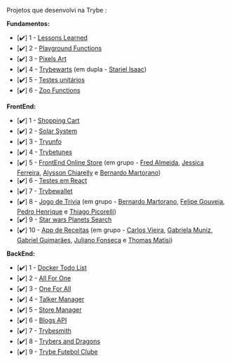 Projetos que desenvolvi na Trybe :

**Fundamentos:**

- [:heavy_check_mark:] 1 - [Lessons Learned](https://github.com/gabrielaguiardantas/project-lessons-learned) 
- [:heavy_check_mark:] 2 - [Playground Functions](https://github.com/gabrielaguiardantas/project-playground-functions)
- [:heavy_check_mark:] 3 - [Pixels Art](https://github.com/gabrielaguiardantas/project-pixels-art)
- [:heavy_check_mark:] 4 - [Trybewarts](https://github.com/gabrielaguiardantas/project-trybewarts) (em dupla - [Stariel Isaac](https://github.com/StarielIsaac))
- [:heavy_check_mark:] 5 - [Testes unitários](https://github.com/gabrielaguiardantas/project-js-unit-tests)
- [:heavy_check_mark:] 6 - [Zoo Functions](https://github.com/gabrielaguiardantas/project-zoo-functions)

**FrontEnd:**

- [:heavy_check_mark:] 1 - [Shopping Cart](https://github.com/gabrielaguiardantas/project-shopping-cart) 
- [:heavy_check_mark:] 2 - [Solar System](https://github.com/gabrielaguiardantas/project-solar-system)
- [:heavy_check_mark:] 3 - [Tryunfo](https://github.com/gabrielaguiardantas/project-tryunfo)
- [:heavy_check_mark:] 4 - [Trybetunes](https://github.com/gabrielaguiardantas/project-trybetunes)
- [:heavy_check_mark:] 5 - [FrontEnd Online Store](https://github.com/gabrielaguiardantas/project-frontend-online-store) (em grupo - [Fred Almeida](https://github.com/Virkkunen), [Jessica Ferreira](https://github.com/ferreirajessica), [Alysson Chiarelly](https://github.com/devalyssonchiarelly) e [Bernardo Martorano](https://github.com/bermartorano))
- [:heavy_check_mark:] 6 - [Testes em React](https://github.com/gabrielaguiardantas/project-react-testing-library)
- [:heavy_check_mark:] 7 - [Trybewallet](https://github.com/gabrielaguiardantas/project-trybewallet)
- [:heavy_check_mark:] 8 - [Jogo de Trivia](https://github.com/gabrielaguiardantas/project-trivia) (em grupo - [Bernardo Martorano](https://github.com/bermartorano), [Felipe Gouveia](https://github.com/fgouveiase), [Pedro Henrique](https://github.com/pedrohxiv) e [Thiago Picorelli](https://github.com/thiagopicorelli))
- [:heavy_check_mark:] 9 - [Star wars Planets Search](https://github.com/gabrielaguiardantas/project-starwars-planets-search)
- [:heavy_check_mark:] 10 - [App de Receitas](https://github.com/gabrielaguiardantas/project-recipes-app) (em grupo - [Carlos Vieira](https://github.com/carlospsvieira), [Gabriela Muniz](https://github.com/GabiNamu), [Gabriel Guimarães](https://github.com/guimaraesgp-dev), [Juliano Fonseca](https://github.com/julianocfonseca) e [Thomas Matisi](https://github.com/cybervulthor))

**BackEnd:**

- [:heavy_check_mark:] 1 - [Docker Todo List](https://github.com/gabrielaguiardantas/project-docker-todo-list)
- [:heavy_check_mark:] 2 - [All For One](https://github.com/gabrielaguiardantas/project-all-for-one)
- [:heavy_check_mark:] 3 - [One For All](https://github.com/gabrielaguiardantas/project-one-for-all)
- [:heavy_check_mark:] 4 - [Talker Manager](https://github.com/gabrielaguiardantas/project-talker-manager)
- [:heavy_check_mark:] 5 - [Store Manager](https://github.com/gabrielaguiardantas/project-store-manager)
- [:heavy_check_mark:] 6 - [Blogs API](https://github.com/gabrielaguiardantas/project-blogs-api)
- [:heavy_check_mark:] 7 - [Trybesmith](https://github.com/gabrielaguiardantas/project-trybesmith)
- [:heavy_check_mark:] 8 - [Trybers and Dragons](https://github.com/gabrielaguiardantas/project-trybers-and-dragons)
- [:heavy_check_mark:] 9 - [Trybe Futebol Clube](https://github.com/gabrielaguiardantas/project-trybe-futebol-clube)
